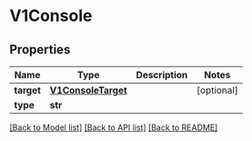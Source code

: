 # V1Console

## Properties
Name | Type | Description | Notes
------------ | ------------- | ------------- | -------------
**target** | [**V1ConsoleTarget**](V1ConsoleTarget.md) |  | [optional] 
**type** | **str** |  | 

[[Back to Model list]](../README.md#documentation-for-models) [[Back to API list]](../README.md#documentation-for-api-endpoints) [[Back to README]](../README.md)


